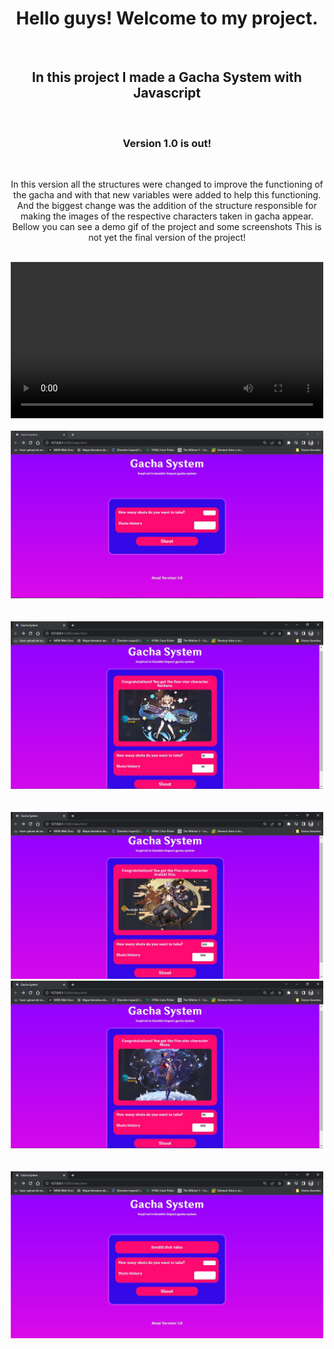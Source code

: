 <h1 align = "center"> Hello guys! Welcome to my project. </h1>
<br>
<h2 align = "center"> In this project I made a Gacha System with Javascript</h2>
<br>
<h3 align = "center"> Version 1.0 is out!</h3>
<br>
<p align = "center"> In this version all the structures were changed to improve the functioning of the gacha and with that new variables were added to help this functioning.
And the biggest change was the addition of the structure responsible for making the images of the respective characters taken in gacha appear. Bellow you can see a demo gif of the project and some screenshots
This is not yet the final version of the project!</p>
<br>
<div align = "center">
<video src="/public/images/demo-gif.gif" width="500px">
</div>
<br>
<div align="center">
<img src="public/images/screenshot1.1.JPG" width = "500px">
</div>
<br>
<br>
<div align="center">
<img src="public/images/screenshot2.1.JPG" width = "500px">
</div>
<br>
<br>
<div align="center">
<img src="public/images/screenshot3.1.JPG" width = "500px">
</div>
<div align="center">
<img src="public/images/screenshot3.5.JPG" width = "500px">
</div>
<br>
<br>
<div align="center">
<img src="public/images/screenshot4.1.JPG" width = "500px">
</div>
<br>

